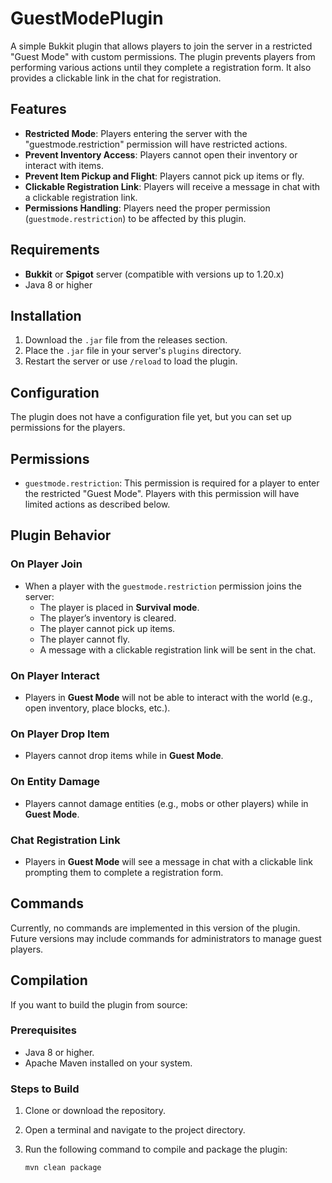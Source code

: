 # GuestModePlugin

A simple Bukkit plugin that allows players to join the server in a restricted "Guest Mode" with custom permissions. The plugin prevents players from performing various actions until they complete a registration form. It also provides a clickable link in the chat for registration.

## Features

- **Restricted Mode**: Players entering the server with the "guestmode.restriction" permission will have restricted actions.
- **Prevent Inventory Access**: Players cannot open their inventory or interact with items.
- **Prevent Item Pickup and Flight**: Players cannot pick up items or fly.
- **Clickable Registration Link**: Players will receive a message in chat with a clickable registration link.
- **Permissions Handling**: Players need the proper permission (`guestmode.restriction`) to be affected by this plugin.

## Requirements

- **Bukkit** or **Spigot** server (compatible with versions up to 1.20.x)
- Java 8 or higher

## Installation

1. Download the `.jar` file from the releases section.
2. Place the `.jar` file in your server's `plugins` directory.
3. Restart the server or use `/reload` to load the plugin.

## Configuration

The plugin does not have a configuration file yet, but you can set up permissions for the players.

## Permissions

- `guestmode.restriction`: This permission is required for a player to enter the restricted "Guest Mode". Players with this permission will have limited actions as described below.

## Plugin Behavior

### On Player Join
- When a player with the `guestmode.restriction` permission joins the server:
  - The player is placed in **Survival mode**.
  - The player’s inventory is cleared.
  - The player cannot pick up items.
  - The player cannot fly.
  - A message with a clickable registration link will be sent in the chat.

### On Player Interact
- Players in **Guest Mode** will not be able to interact with the world (e.g., open inventory, place blocks, etc.).

### On Player Drop Item
- Players cannot drop items while in **Guest Mode**.

### On Entity Damage
- Players cannot damage entities (e.g., mobs or other players) while in **Guest Mode**.

### Chat Registration Link
- Players in **Guest Mode** will see a message in chat with a clickable link prompting them to complete a registration form.

## Commands

Currently, no commands are implemented in this version of the plugin. Future versions may include commands for administrators to manage guest players.

## Compilation

If you want to build the plugin from source:

### Prerequisites

- Java 8 or higher.
- Apache Maven installed on your system.

### Steps to Build

1. Clone or download the repository.
2. Open a terminal and navigate to the project directory.
3. Run the following command to compile and package the plugin:

   ```bash
   mvn clean package
